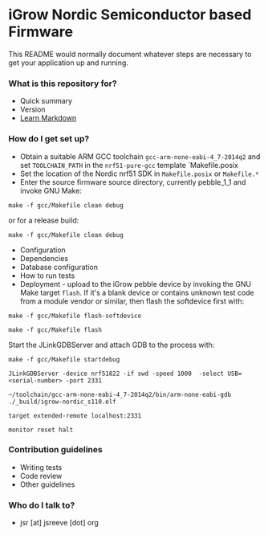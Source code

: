 # iGrow Nordic Semiconductor based Firmware #

This README would normally document whatever steps are necessary to get your application up and running.

### What is this repository for? ###

* Quick summary
* Version
* [Learn Markdown](https://bitbucket.org/tutorials/markdowndemo)

### How do I get set up? ###

* Obtain a suitable ARM GCC toolchain `gcc-arm-none-eabi-4_7-2014q2` and set `TOOLCHAIN_PATH` in the `nrf51-pure-gcc` template `Makefile.posix
* Set the location of the Nordic nrf51 SDK in `Makefile.posix` or `Makefile.*` 
* Enter the source firmware source directory, currently pebble_1_1 and invoke GNU Make:

```
make -f gcc/Makefile clean debug
```

or for a release build:
```
make -f gcc/Makefile clean debug
```

* Configuration
* Dependencies
* Database configuration
* How to run tests
* Deployment - upload to the iGrow pebble device by invoking the GNU Make target `flash`.  If it's a blank device or contains unknown test code from a module vendor or similar, then flash the softdevice first with:
```
make -f gcc/Makefile flash-softdevice
```

```
make -f gcc/Makefile flash
```

Start the JLinkGDBServer and attach GDB to the process with:

```
make -f gcc/Makefile startdebug
```

`JLinkGDBServer -device nrf51822 -if swd -speed 1000  -select USB=<serial-number> -port 2331`

`~/toolchain/gcc-arm-none-eabi-4_7-2014q2/bin/arm-none-eabi-gdb ./_build/igrow-nordic_s110.elf`


`target extended-remote localhost:2331`

`monitor reset halt`



### Contribution guidelines ###

* Writing tests
* Code review
* Other guidelines

### Who do I talk to? ###

* jsr [at] jsreeve [dot] org

